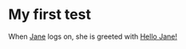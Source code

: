 
# My first test

When [Jane](- "#name") logs on, she is greeted with [Hello Jane!](- "?=greetingFor(#name)")

